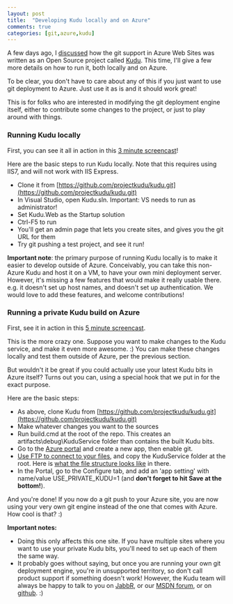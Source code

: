 ```yaml
---
layout: post
title:  "Developing Kudu locally and on Azure"
comments: true
categories: [git,azure,kudu]
---
```



A few days ago, I [discussed](http://blog.davidebbo.com/2012/06/introducing-open-source-engine-behind.html) how the git support in Azure Web Sites was written as an Open Source project called [Kudu](https://github.com/projectkudu/kudu). This time, I'll give a few more details on how to run it, both locally and on Azure.

To be clear, you don't have to care about any of this if you just want to use git deployment to Azure. Just use it as is and it should work great!

This is for folks who are interested in modifying the git deployment engine itself, either to contribute some changes to the project, or just to play around with things.

### Running Kudu locally

First, you can see it all in action in this [3 minute screencast](http://www.youtube.com/watch?v=FmufYOz0KXI&amp;feature=plcp&amp;hd=1)!

Here are the basic steps to run Kudu locally. Note that this requires using IIS7, and will not work with IIS Express.

- Clone it from [https://github.com/projectkudu/kudu.git](https://github.com/projectkudu/kudu.git)
- In Visual Studio, open Kudu.sln. Important: VS needs to run as administrator!
- Set Kudu.Web as the Startup solution
- Ctrl-F5 to run
- You'll get an admin page that lets you create sites, and gives you the git URL for them
- Try git pushing a test project, and see it run!


**Important note**: the primary purpose of running Kudu locally is to make it easier to develop outside of Azure. Conceivably, you can take this non-Azure Kudu and host it on a VM, to have your own mini deployment server. However, it's missing a few features that would make it really usable there. e.g. it doesn't set up host names, and doesn't set up authentication. We would love to add these features, and welcome contributions!

### Running a private Kudu build on Azure

First, see it in action in this [5 minute screencast](http://www.youtube.com/watch?v=rcYXN6ACGi4&amp;feature=youtu.be&amp;hd=1).

This is the more crazy one. Suppose you want to make changes to the Kudu service, and make it even more awesome. :) You can make these changes locally and test them outside of Azure, per the previous section.

But wouldn't it be great if you could actually use your latest Kudu bits in Azure itself? Turns out you can, using a special hook that we put in for the exact purpose.

Here are the basic steps:

- As above, clone Kudu from [https://github.com/projectkudu/kudu.git](https://github.com/projectkudu/kudu.git)
- Make whatever changes you want to the sources
- Run build.cmd at the root of the repo. This creates an artifacts\debug\KuduService folder than contains the built Kudu bits.
- Go to the [Azure portal](https://manage.windowsazure.com/) and create a new app, then enable git.
- [Use FTP to connect to your files](https://github.com/projectkudu/kudu/wiki/Accessing-files-via-ftp), and copy the KuduService folder at the root. Here is [what the file structure looks like](https://github.com/projectkudu/kudu/wiki/File-structure-on-azure) in there.
- In the Portal, go to the Configure tab, and add an 'app setting' with name/value USE_PRIVATE_KUDU=1 (and **don't forget to hit Save at the bottom!**).


And you're done! If you now do a git push to your Azure site, you are now using your very own git engine instead of the one that comes with Azure. How cool is that? :)

**Important notes:**

- Doing this only affects this one site. If you have multiple sites where you want to use your private Kudu bits, you'll need to set up each of them the same way.
- It probably goes without saying, but once you are running your own git deployment engine, you're in unsupported territory, so don't call product support if something doesn't work! However, the Kudu team will always be happy to talk to you on [JabbR](http://jabbr.net/#/rooms/kudu), or our [MSDN forum](http://social.msdn.microsoft.com/Forums/en-US/azuregit/threads), or on [github](https://github.com/projectkudu/kudu). :)



